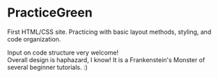 # PracticeGreen
First HTML/CSS site. Practicing with basic layout methods, styling, and code organization.

Input on code structure very welcome!
<br>
Overall design is haphazard, I know! It is a Frankenstein's Monster of several beginner tutorials. :)
